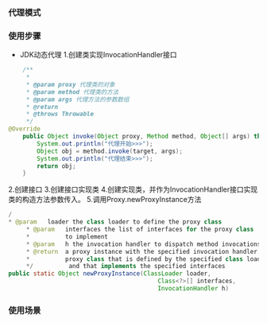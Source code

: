 ### 代理模式

### 使用步骤

* JDK动态代理
1.创建类实现InvocationHandler接口

```java
    /**
     *
     * @param proxy 代理类的对象
     * @param method 代理类的方法
     * @param args 代理方法的参数数组
     * @return
     * @throws Throwable
     */
@Override
    public Object invoke(Object proxy, Method method, Object[] args) throws Throwable {
        System.out.println("代理开始>>>");
        Object obj = method.invoke(target, args);
        System.out.println("代理结束>>>");
        return obj;
    }
```

2.创建接口
3.创建接口实现类
4.创建实现类，并作为InvocationHandler接口实现类的构造方法参数传入。
5.调用Proxy.newProxyInstance方法

```java
/
* @param   loader the class loader to define the proxy class
     * @param   interfaces the list of interfaces for the proxy class
     *          to implement
     * @param   h the invocation handler to dispatch method invocations to
     * @return  a proxy instance with the specified invocation handler of a
     *          proxy class that is defined by the specified class loader
     */          and that implements the specified interfaces
public static Object newProxyInstance(ClassLoader loader,
                                          Class<?>[] interfaces,
                                          InvocationHandler h)
```

### 使用场景

